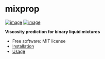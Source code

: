 # mixprop


[![image](https://img.shields.io/pypi/v/mixprop.svg)](https://pypi.python.org/pypi/mixprop)
[![image](https://img.shields.io/conda/vn/conda-forge/mixprop.svg)](https://anaconda.org/conda-forge/mixprop)


**Viscosity prediction for binary liquid mixtures**


-   Free software: MIT license
-   [Installation](/docs/installation.md)
-   [Usage](/docs/usage.md)    


